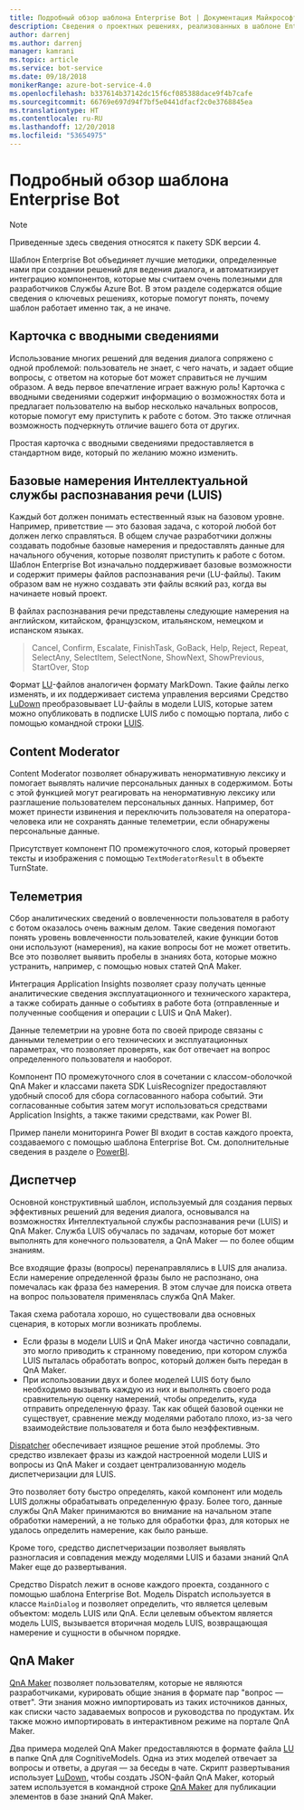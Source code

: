 ```yaml
---
title: Подробный обзор шаблона Enterprise Bot | Документация Майкрософт
description: Сведения о проектных решениях, реализованных в шаблоне Enterprise Bot.
author: darrenj
ms.author: darrenj
manager: kamrani
ms.topic: article
ms.service: bot-service
ms.date: 09/18/2018
monikerRange: azure-bot-service-4.0
ms.openlocfilehash: b337614b37142dc15f6cf085388dace9f4b7cafe
ms.sourcegitcommit: 66769e697d94f7bf5e0441dfacf2c0e3768845ea
ms.translationtype: HT
ms.contentlocale: ru-RU
ms.lasthandoff: 12/20/2018
ms.locfileid: "53654975"
---
```

# <a name="enterprise-template---detailed-overview"></a>Подробный обзор шаблона Enterprise Bot

> [!NOTE]
> Приведенные здесь сведения относятся к пакету SDK версии 4. 

Шаблон Enterprise Bot объединяет лучшие методики, определенные нами при создании решений для ведения диалога, и автоматизирует интеграцию компонентов, которые мы считаем очень полезными для разработчиков Службы Azure Bot. В этом разделе содержатся общие сведения о ключевых решениях, которые помогут понять, почему шаблон работает именно так, а не иначе.

## <a name="introduction-card"></a>Карточка с вводными сведениями

Использование многих решений для ведения диалога сопряжено с одной проблемой: пользователь не знает, с чего начать, и задает общие вопросы, с ответом на которые бот может справиться не лучшим образом. А ведь первое впечатление играет важную роль! Карточка с вводными сведениями содержит информацию о возможностях бота и предлагает пользователю на выбор несколько начальных вопросов, которые помогут ему приступить к работе с ботом. Это также отличная возможность подчеркнуть отличие вашего бота от других.

Простая карточка с вводными сведениями предоставляется в стандартном виде, который по желанию можно изменить.

## <a name="basic-language-understanding-luis-intents"></a>Базовые намерения Интеллектуальной службы распознавания речи (LUIS)

Каждый бот должен понимать естественный язык на базовом уровне. Например, приветствие — это базовая задача, с которой любой бот должен легко справляться. В общем случае разработчики должны создавать подобные базовые намерения и предоставлять данные для начального обучения, которые позволят приступить к работе с ботом. Шаблон Enterprise Bot изначально поддерживает базовые возможности и содержит примеры файлов распознавания речи (LU-файлы). Таким образом вам не нужно создавать эти файлы всякий раз, когда вы начинаете новый проект.

В файлах распознавания речи представлены следующие намерения на английском, китайском, французском, итальянском, немецком и испанском языках.

> Cancel, Confirm, Escalate, FinishTask, GoBack, Help, Reject, Repeat, SelectAny, SelectItem, SelectNone, ShowNext, ShowPrevious, StartOver, Stop

Формат [LU](https://github.com/Microsoft/botbuilder-tools/blob/master/packages/Ludown/docs/lu-file-format.md)-файлов аналогичен формату MarkDown. Такие файлы легко изменять, и их поддерживает система управления версиями Средство [LuDown](https://github.com/Microsoft/botbuilder-tools/tree/master/packages/Ludown) преобразовывает LU-файлы в модели LUIS, которые затем можно опубликовать в подписке LUIS либо с помощью портала, либо с помощью командной строки [LUIS](https://github.com/Microsoft/botbuilder-tools/tree/master/packages/LUIS).

## <a name="content-moderator"></a>Content Moderator

Content Moderator позволяет обнаруживать ненормативную лексику и помогает выявлять наличие персональных данных в содержимом. Боты с этой функцией могут реагировать на ненормативную лексику или разглашение пользователем персональных данных. Например, бот может принести извинения и переключить пользователя на оператора-человека или не сохранять данные телеметрии, если обнаружены персональные данные.

Присутствует компонент ПО промежуточного слоя, который проверяет тексты и изображения с помощью ```TextModeratorResult``` в объекте TurnState.

## <a name="telemetry"></a>Телеметрия

Сбор аналитических сведений о вовлеченности пользователя в работу с ботом оказалось очень важным делом. Такие сведения помогают понять уровень вовлеченности пользователей, какие функции ботов они используют (намерения), на какие вопросы бот не может ответить. Все это позволяет выявить пробелы в знаниях бота, которые можно устранить, например, с помощью новых статей QnA Maker.

Интеграция Application Insights позволяет сразу получать ценные аналитические сведения эксплуатационного и технического характера, а также собирать данные о событиях в работе бота (отправленные и полученные сообщения и операции с LUIS и QnA Maker).

Данные телеметрии на уровне бота по своей природе связаны с данными телеметрии о его технических и эксплуатационных параметрах, что позволяет проверять, как бот отвечает на вопрос определенного пользователя и наоборот.

Компонент ПО промежуточного слоя в сочетании с классом-оболочкой QnA Maker и классами пакета SDK LuisRecognizer предоставляют удобный способ для сбора согласованного набора событий. Эти согласованные события затем могут использоваться средствами Application Insights, а также такими средствами, как Power BI.

Пример панели мониторинга Power BI входит в состав каждого проекта, создаваемого с помощью шаблона Enterprise Bot. См. дополнительные сведения в разделе о [PowerBI](bot-builder-enterprise-template-powerbi.md).

## <a name="dispatcher"></a>Диспетчер

Основной конструктивный шаблон, используемый для создания первых эффективных решений для ведения диалога, основывался на возможностях Интеллектуальной службы распознавания речи (LUIS) и QnA Maker. Служба LUIS обучалась по задачам, которые бот может выполнять для конечного пользователя, а QnA Maker — по более общим знаниям.

Все входящие фразы (вопросы) перенаправлялись в LUIS для анализа. Если намерение определенной фразы было не распознано, она помечалась как фраза без намерения. В этом случае для поиска ответа на вопрос пользователя применялась служба QnA Maker.

Такая схема работала хорошо, но существовали два основных сценария, в которых могли возникать проблемы.

- Если фразы в модели LUIS и QnA Maker иногда частично совпадали, это могло приводить к странному поведению, при котором служба LUIS пыталась обработать вопрос, который должен быть передан в QnA Maker.
- При использовании двух и более моделей LUIS боту было необходимо вызывать каждую из них и выполнять своего рода сравнительную оценку намерений, чтобы определить, куда отправить определенную фразу. Так как общей базовой оценки не существует, сравнение между моделями работало плохо, из-за чего взаимодействие пользователя и бота было неэффективным.

[Dispatcher](https://docs.microsoft.com/en-us/azure/bot-service/bot-builder-tutorial-dispatch?view=azure-bot-service-4.0&tabs=csaddref%2Ccsbotconfig) обеспечивает изящное решение этой проблемы. Это средство извлекает фразы из каждой настроенной модели LUIS и вопросы из QnA Maker и создает централизованную модель диспетчеризации для LUIS.

Это позволяет боту быстро определять, какой компонент или модель LUIS должны обрабатывать определенную фразу. Более того, данные службы QnA Maker принимаются во внимание на начальном этапе обработки намерений, а не только для обработки фраз, для которых не удалось определить намерение, как было раньше.

Кроме того, средство диспетчеризации позволяет выявлять разногласия и совпадения между моделями LUIS и базами знаний QnA Maker еще до развертывания.

Средство Dispatch лежит в основе каждого проекта, созданного с помощью шаблона Enterprise Bot. Модель Dispatch используется в классе `MainDialog` и позволяет определить, что является целевым объектом: модель LUIS или QnA. Если целевым объектом является модель LUIS, вызывается вторичная модель LUIS, возвращающая намерение и сущности в обычном порядке.

## <a name="qna-maker"></a>QnA Maker

[QnA Maker](https://www.qnamaker.ai/) позволяет пользователям, которые не являются разработчиками, курировать общие знания в формате пар "вопрос — ответ". Эти знания можно импортировать из таких источников данных, как списки часто задаваемых вопросов и руководства по продуктам. Их также можно импортировать в интерактивном режиме на портале QnA Maker.

Два примера моделей QnA Maker предоставляются в формате файла [LU](https://github.com/Microsoft/botbuilder-tools/blob/master/packages/Ludown/docs/lu-file-format.md) в папке QnA для CognitiveModels. Одна из этих моделей отвечает за вопросы и ответы, а другая — за беседы в чате. Скрипт развертывания использует [LuDown](https://github.com/Microsoft/botbuilder-tools/tree/master/packages/Ludown), чтобы создать JSON-файл QnA Maker, который затем используется в командной строке [QnA Maker](https://github.com/Microsoft/botbuilder-tools/tree/master/packages/QnAMaker) для публикации элементов в базе знаний QnA Maker.
